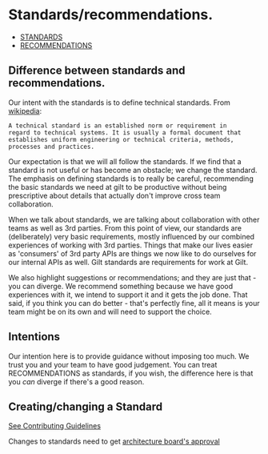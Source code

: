 # Standards/recommendations.

* [STANDARDS](STANDARDS.md)
* [RECOMMENDATIONS](RECOMMENDATIONS.md)


## Difference between standards and recommendations.

Our intent with the standards is to define technical standards.
From [wikipedia](https://en.wikipedia.org/wiki/Technical_standard):

    A technical standard is an established norm or requirement in
    regard to technical systems. It is usually a formal document that
    establishes uniform engineering or technical criteria, methods,
    processes and practices.


Our expectation is that we will all follow the standards. If we find
that a standard is not useful or has become an obstacle; we change the
standard. The emphasis on defining standards is to really be careful,
recommending the basic standards we need at gilt to be productive
without being prescriptive about details that actually don't improve
cross team collaboration.

When we talk about standards, we are talking about collaboration with
other teams as well as 3rd parties. From this point of view, our
standards are (deliberately) very basic requirements, mostly
influenced by our combined experiences of working with 3rd
parties. Things that make our lives easier as 'consumers' of 3rd party
APIs are things we now like to do ourselves for our internal APIs as
well. Gilt standards are requirements for work at Gilt.

We also highlight suggestions or recommendations; and they are just
that - you can diverge. We recommend something because we have good
experiences with it, we intend to support it and it gets the job
done. That said, if you think you can do better - that's perfectly
fine, all it means is your team might be on its own and will need to
support the choice.


## Intentions

Our intention here is to provide guidance without imposing too much.
We trust you and your team to have good judgement.
You can treat RECOMMENDATIONS as standards, if you wish, the difference
here is that you *can* diverge if there's a good reason.


## Creating/changing a Standard

[See Contributing Guidelines](CONTRIBUTING.md)

Changes to standards need to get [architecture board's approval](https://github.com/gilt/arch-board/blob/master/README.md#decision-making-process)
